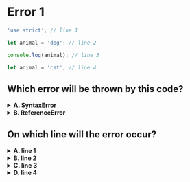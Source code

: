 # Error 1

```js
'use strict'; // line 1

let animal = 'dog'; // line 2

console.log(animal); // line 3

let animal = 'cat'; // line 4
```

## Which error will be thrown by this code?

<details>
<summary><strong>A. SyntaxError</strong></summary>
<br>

Correct! Declaring two variables with the same name is a _SyntaxError_.

This error is caught in _creation phase_, the program will not even start
running. (you'll learn more about this in Debugging)

</details>
<details>
<summary><strong>B. ReferenceError</strong></summary>
<br>

Nope. _ReferenceErrors_ happen when you try to use a variable that was never
declared.

The problem here is that the variable was declared twice.

</details>

## On which line will the error occur?

<details>
<summary><strong>A. line 1</strong></summary>
<br>

Nope. Line 1 is the `"use strict";` directive, it changes the way JS interprets
your code but it's not a _step_ in your program.

Errors will never occur on the `"use strict";` line.

</details>
<details>
<summary><strong>B. line 2</strong></summary>
<br>

Nope. The first time you declared the variable `animal` everything is ok, you
can always declare a variable once.

</details>
<details>
<summary><strong>C. line 3</strong></summary>
<br>

Nope. This line is never actually executed!

Because the _SyntaxError_ occurs **before** the program actually runs (creation
phase), the value stored in `animal` is never logged.

</details>
<details>
<summary><strong>D. line 4</strong></summary>
<br>

Correct! The error occurs on _line 4_ because this is where `animal` is declared
for the **second** time.

Declaring the same variable twice will cause an error. (unless they're in
different _scopes_, more on this in a few chapters.)

</details>
